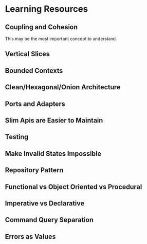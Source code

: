 # Learning Resources

## Coupling and Cohesion
This may be the most important concept to understand.

## Vertical Slices

## Bounded Contexts

## Clean/Hexagonal/Onion Architecture

## Ports and Adapters

## Slim Apis are Easier to Maintain 

## Testing

## Make Invalid States Impossible

## Repository Pattern

## Functional vs Object Oriented vs Procedural

## Imperative vs Declarative

## Command Query Separation

## Errors as Values